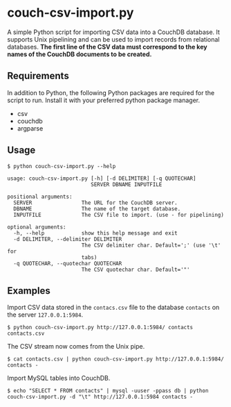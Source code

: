 # couch-csv-import.py
A simple Python script for importing CSV data into a CouchDB database. It
supports Unix pipelining and can be used to import records from relational
databases. __The first line of the CSV data must correspond to the key
names of the CouchDB documents to be created.__

## Requirements
In addition to Python, the following Python packages are required for the
script to run. Install it with your preferred python package manager.
* csv
* couchdb
* argparse

## Usage
```
$ python couch-csv-import.py --help

usage: couch-csv-import.py [-h] [-d DELIMITER] [-q QUOTECHAR]
                           SERVER DBNAME INPUTFILE

positional arguments:
  SERVER                The URL for the CouchDB server.
  DBNAME                The name of the target database.
  INPUTFILE             The CSV file to import. (use - for pipelining)

optional arguments:
  -h, --help            show this help message and exit
  -d DELIMITER, --delimiter DELIMITER
                        The CSV delimiter char. Default=';' (use '\t' for
                        tabs)
  -q QUOTECHAR, --quotechar QUOTECHAR
                        The CSV quotechar char. Default='"'
```

## Examples
Import CSV data stored in the ``contacs.csv`` file to the database ``contacts``
on the server ``127.0.0.1:5984``.
```
$ python couch-csv-import.py http://127.0.0.1:5984/ contacts contacts.csv
```

The CSV stream now comes from the Unix pipe.
```
$ cat contacts.csv | python couch-csv-import.py http://127.0.0.1:5984/ contacts -
```

Import MySQL tables into CouchDB.
```
$ echo "SELECT * FROM contacts" | mysql -uuser -ppass db | python couch-csv-import.py -d "\t" http://127.0.0.1:5984 contacts -
```
